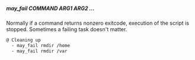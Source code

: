 ##### may_fail COMMAND ARG1 ARG2 ...

Normally if a command returns nonzero exitcode, execution of the script is stopped.
Sometimes a failing task doesn't matter.

```bash
@ Cleaning up
  - may_fail rmdir /home
  - may_fail rmdir /var
```

